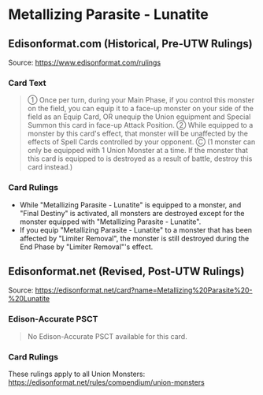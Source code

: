 # Metallizing Parasite - Lunatite

## Edisonformat.com (Historical, Pre-UTW Rulings)

Source: https://www.edisonformat.com/rulings

### Card Text

> ① Once per turn, during your Main Phase, if you control this monster on the field, you can equip it to a face-up monster on your side of the field as an Equip Card, OR unequip the Union equipment and Special Summon this card in face-up Attack Position. ② While equipped to a monster by this card's effect, that monster will be unaffected by the effects of Spell Cards controlled by your opponent. Ⓒ (1 monster can only be equipped with 1 Union Monster at a time. If the monster that this card is equipped to is destroyed as a result of battle, destroy this card instead.)

### Card Rulings

*   While "Metallizing Parasite - Lunatite" is equipped to a monster, and "Final Destiny" is activated, all monsters are destroyed except for the monster equipped with "Metallizing Parasite - Lunatite".
*   If you equip "Metallizing Parasite - Lunatite" to a monster that has been affected by "Limiter Removal", the monster is still destroyed during the End Phase by "Limiter Removal"'s effect.

## Edisonformat.net (Revised, Post-UTW Rulings)

Source: https://edisonformat.net/card?name=Metallizing%20Parasite%20-%20Lunatite

### Edison-Accurate PSCT

> No Edison-Accurate PSCT available for this card.

### Card Rulings

These rulings apply to all Union Monsters: https://edisonformat.net/rules/compendium/union-monsters
            